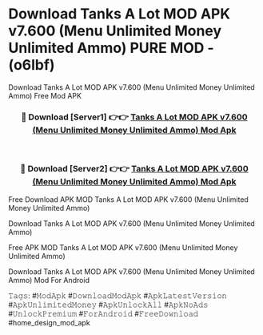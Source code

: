 # Download Tanks A Lot MOD APK v7.600 (Menu Unlimited Money Unlimited Ammo) PURE MOD - (o6lbf)
Download Tanks A Lot MOD APK v7.600 (Menu Unlimited Money Unlimited Ammo) Free Mod APK

<div align="center">
<h3>🔴 Download [Server1] 👉👉 <a href="https://apk-comot.site?title=Tanks_A_Lot_MOD_APK_v7.600_(Menu_Unlimited_Money_Unlimited_Ammo)">Tanks A Lot MOD APK v7.600 (Menu Unlimited Money Unlimited Ammo) Mod Apk</a></h3><br>

<h3>🔴 Download [Server2] 👉👉 <a href="https://apk-comot.site?title=Tanks_A_Lot_MOD_APK_v7.600_(Menu_Unlimited_Money_Unlimited_Ammo)">Tanks A Lot MOD APK v7.600 (Menu Unlimited Money Unlimited Ammo) Mod Apk</a></h3>
</div>


Free Download APK MOD Tanks A Lot MOD APK v7.600 (Menu Unlimited Money Unlimited Ammo)

Download Tanks A Lot MOD APK v7.600 (Menu Unlimited Money Unlimited Ammo) 

Free APK MOD Tanks A Lot MOD APK v7.600 (Menu Unlimited Money Unlimited Ammo) 

Download Tanks A Lot MOD APK v7.600 (Menu Unlimited Money Unlimited Ammo) Mod For Android

𝚃𝚊𝚐𝚜: #𝙼𝚘𝚍𝙰𝚙𝚔 #𝙳𝚘𝚠𝚗𝚕𝚘𝚊𝚍𝙼𝚘𝚍𝙰𝚙𝚔 #𝙰𝚙𝚔𝙻𝚊𝚝𝚎𝚜𝚝𝚅𝚎𝚛𝚜𝚒𝚘𝚗 #𝙰𝚙𝚔𝚄𝚗𝚕𝚒𝚖𝚒𝚝𝚎𝚍𝙼𝚘𝚗𝚎𝚢 #𝙰𝚙𝚔𝚄𝚗𝚕𝚘𝚌𝚔𝙰𝚕𝚕 #𝙰𝚙𝚔𝙽𝚘𝙰𝚍𝚜 #𝚄𝚗𝚕𝚘𝚌𝚔𝙿𝚛𝚎𝚖𝚒𝚞𝚖 #𝙵𝚘𝚛𝙰𝚗𝚍𝚛𝚘𝚒𝚍 #𝙵𝚛𝚎𝚎𝙳𝚘𝚠𝚗𝚕𝚘𝚊𝚍 #home_design_mod_apk